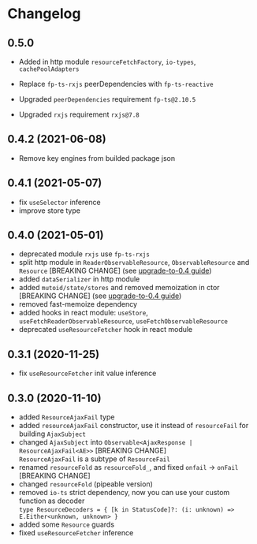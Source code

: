 # Changelog

## 0.5.0

-   Added in http module `resourceFetchFactory`, `io-types`, `cachePoolAdapters`

-   Replace `fp-ts-rxjs` peerDependencies with `fp-ts-reactive`

-   Upgraded `peerDependencies` requirement `fp-ts@2.10.5`

-   Upgraded `rxjs` requirement `rxjs@7.8`

## 0.4.2 (2021-06-08)

-   Remove key engines from builded package json

## 0.4.1 (2021-05-07)

-   fix `useSelector` inference
-   improve store type

## 0.4.0 (2021-05-01)

-   deprecated module `rxjs` use `fp-ts-rxjs`
-   split http module in `ReaderObservableResource`, `ObservableResource` and `Resource` [BREAKING CHANGE] (see [upgrade-to-0.4 guide](https://engineering.facile.it/mutoid/docs/migration/upgrade-to-0.4))
-   added `dataSerializer` in http module
-   added `mutoid/state/stores` and removed memoization in ctor [BREAKING CHANGE] (see [upgrade-to-0.4 guide](https://engineering.facile.it/mutoid/docs/migration/upgrade-to-0.4))
-   removed fast-memoize dependency
-   added hooks in react module: `useStore`, `useFetchReaderObservableResource`, `useFetchObservableResource`
-   deprecated `useResourceFetcher` hook in react module

## 0.3.1 (2020-11-25)

-   fix `useResourceFetcher` init value inference

## 0.3.0 (2020-11-10)

-   added `ResourceAjaxFail` type
-   added `resourceAjaxFail` constructor, use it instead of `resourceFail` for building `AjaxSubject`
-   changed `AjaxSubject` into `Observable<AjaxResponse | ResourceAjaxFail<AE>>` [BREAKING CHANGE]  
    `ResourceAjaxFail` is a subtype of `ResourceFail`
-   renamed `resourceFold` as `resourceFold_`, and fixed `onfail` -> `onFail` [BREAKING CHANGE]
-   changed `resourceFold` (pipeable version)
-   removed `io-ts` strict dependency, now you can use your custom function as decoder  
    `type ResourceDecoders = { [k in StatusCode]?: (i: unknown) => E.Either<unknown, unknown> }`
-   added some `Resource` guards
-   fixed `useResourceFetcher` inference
